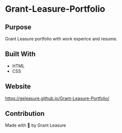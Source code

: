 # Grant-Leasure-Portfolio

## Purpose
Grant Leasure portfolio with work experice and resume.

## Built With
* HTML
* CSS

## Website
https://geleasure.github.io/Grant-Leasure-Portfolio/

## Contribution
Made with 🙏 by Grant Leasure